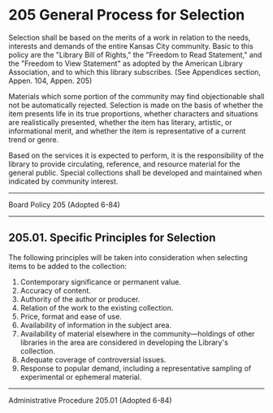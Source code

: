 ﻿# 205 General Process for Selection

Selection shall be based on the merits of a work in relation to the needs, interests and demands of the entire Kansas City community. Basic to this policy are the "Library Bill of Rights," the "Freedom to Read Statement," and the "Freedom to View Statement" as adopted by the American Library Association, and to which this library subscribes. (See Appendices section, Appen. 104, Appen. 205)

Materials which some portion of the community may find objectionable shall not be automatically rejected. Selection is made on the basis of whether the item presents life in its true proportions, whether characters and situations are realistically presented, whether the item has literary, artistic, or informational merit, and whether the item is representative of a current trend or genre.

Based on the services it is expected to perform, it is the responsibility of the library to provide circulating, reference, and resource material for the general public. Special collections shall be developed and maintained when indicated by community interest.

---

Board Policy 205 (Adopted 6-84)

---

## 205.01. Specific Principles for Selection

The following principles will be taken into consideration when selecting items to be added to the collection:

1. Contemporary significance or permanent value.
2. Accuracy of content.
3. Authority of the author or producer.
4. Relation of the work to the existing collection.
5. Price, format and ease of use.
6. Availability of information in the subject area.
7. Availability of material elsewhere in the community—holdings of other libraries in the area are considered in developing the Library's collection.
8. Adequate coverage of controversial issues.
9. Response to popular demand, including a representative sampling of experimental or ephemeral material.

---

Administrative Procedure 205.01 (Adopted 6-84)
